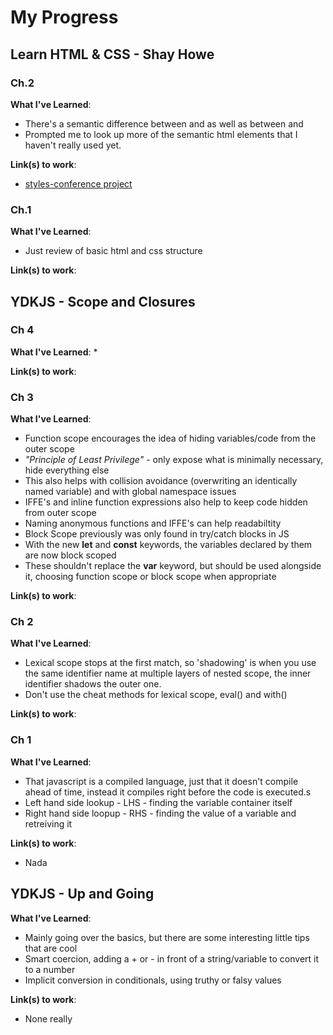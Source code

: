 # My Progress

## Learn HTML & CSS - Shay Howe
### Ch.2
**What I've Learned**:
* There's a semantic difference between <strong></strong> and <b></b> as well as between <em></em> and <i></i>
* Prompted me to look up more of the semantic html elements that I haven't really used yet.

**Link(s) to work**:
* [styles-conference project](https://github.com/sonorangirl/web-development-guide/tree/master/LearnHTML%26CSS/styles-conference)

### Ch.1
**What I've Learned**:
* Just review of basic html and css structure

**Link(s) to work**:

## YDKJS - Scope and Closures
### Ch 4
**What I've Learned**:
*

**Link(s) to work**:

### Ch 3
**What I've Learned**:
* Function scope encourages the idea of hiding variables/code from the outer scope
* *"Principle of Least Privilege"* - only expose what is minimally necessary, hide everything else
* This also helps with collision avoidance (overwriting an identically named variable) and with global namespace issues
* IFFE's and inline function expressions also help to keep code hidden from outer scope
* Naming anonymous functions and IFFE's can help readabiltity
* Block Scope previously was only found in try/catch blocks in JS
* With the new **let** and **const** keywords, the variables declared by them are now block scoped
* These shouldn't replace the **var** keyword, but should be used alongside it, choosing function scope or block scope when appropriate

**Link(s) to work**:

### Ch 2
**What I've Learned**:
* Lexical scope stops at the first match, so 'shadowing' is when you use the same identifier name at multiple layers of nested scope, the inner identifier shadows the outer one.
* Don't use the cheat methods for lexical scope, eval() and with()

**Link(s) to work**:

### Ch 1
**What I've Learned**:
* That javascript is a compiled language, just that it doesn't compile ahead of time,
instead it compiles right before the code is executed.s
* Left hand side lookup - LHS - finding the variable container itself
* Right hand side loopup - RHS - finding the value of a variable and retreiving it

**Link(s) to work**:
* Nada

## YDKJS - Up and Going
**What I've Learned**:
* Mainly going over the basics, but there are some interesting little tips that are cool
* Smart coercion, adding a + or - in front of a string/variable to convert it to a number
* Implicit conversion in conditionals, using truthy or falsy values

**Link(s) to work**:
* None really